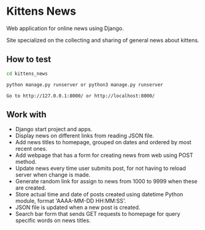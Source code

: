 # Kittens News
Web application for online news using Django.

Site specialized on the collecting and sharing of general news about kittens.

## How to test
```bash
cd kittens_news
```
```bash
python manage.py runserver or python3 manage.py runserver
```
```
Go to http://127.0.0.1:8000/ or http://localhost:8000/
```
## Work with
- Django start project and apps.
- Display news on different links from reading JSON file.
- Add news titles to homepage, grouped on dates and ordered by most recent ones.
- Add webpage that has a form for creating news from web using POST method.
- Update news every time user submits post, for not having to reload server when change is made.
- Generate random link for assign to news from 1000 to 9999 when these are created.
- Store actual time and date of posts created using datetime Python module, format 'AAAA-MM-DD HH:MM:SS'.
- JSON file is updated when a new post is created.
- Search bar form that sends GET requests to homepage for query specific words on news titles.
